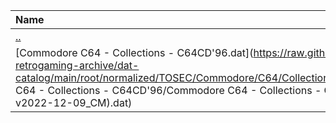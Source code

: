 |Name|Size|
|:---|---:|
|[..](../index.html)|DIR|
|[Commodore C64 - Collections - C64CD'96.dat](https://raw.githubusercontent.com/open-retrogaming-archive/dat-catalog/main/root/normalized/TOSEC/Commodore/C64/Collections/C64CD'96/Commodore C64 - Collections - C64CD'96/Commodore C64 - Collections - C64CD'96 (TOSEC-v2022-12-09_CM).dat)|1921161|
